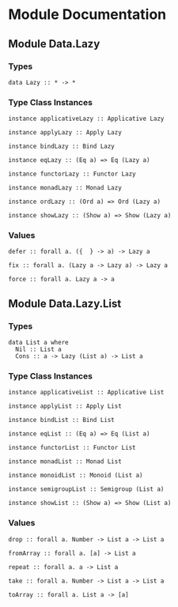 # Module Documentation

## Module Data.Lazy

### Types

    data Lazy :: * -> *


### Type Class Instances

    instance applicativeLazy :: Applicative Lazy

    instance applyLazy :: Apply Lazy

    instance bindLazy :: Bind Lazy

    instance eqLazy :: (Eq a) => Eq (Lazy a)

    instance functorLazy :: Functor Lazy

    instance monadLazy :: Monad Lazy

    instance ordLazy :: (Ord a) => Ord (Lazy a)

    instance showLazy :: (Show a) => Show (Lazy a)


### Values

    defer :: forall a. ({  } -> a) -> Lazy a

    fix :: forall a. (Lazy a -> Lazy a) -> Lazy a

    force :: forall a. Lazy a -> a


## Module Data.Lazy.List

### Types

    data List a where
      Nil :: List a
      Cons :: a -> Lazy (List a) -> List a


### Type Class Instances

    instance applicativeList :: Applicative List

    instance applyList :: Apply List

    instance bindList :: Bind List

    instance eqList :: (Eq a) => Eq (List a)

    instance functorList :: Functor List

    instance monadList :: Monad List

    instance monoidList :: Monoid (List a)

    instance semigroupList :: Semigroup (List a)

    instance showList :: (Show a) => Show (List a)


### Values

    drop :: forall a. Number -> List a -> List a

    fromArray :: forall a. [a] -> List a

    repeat :: forall a. a -> List a

    take :: forall a. Number -> List a -> List a

    toArray :: forall a. List a -> [a]